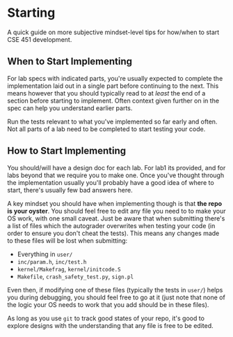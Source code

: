 # Starting

A quick guide on more subjective mindset-level tips for how/when to start CSE 451 development.

## When to Start Implementing

For lab specs with indicated parts, you're usually expected to complete the implementation laid out in a single part before continuing to the next. This means however that you should typically read to at *least* the end of a section before starting to implement. Often context given further on in the spec can help you understand earlier parts.

Run the tests relevant to what you've implemented so far early and often. Not all parts of a lab need to be completed to start testing your code.

## How to Start Implementing

You should/will have a design doc for each lab. For lab1 its provided, and for labs beyond that we require you to make one. Once you've thought through the implementation usually you'll probably have a good idea of where to start, there's usually few bad answers here.

A key mindset you should have when implementing though is that **the repo is your oyster**. You should feel free to edit any file you need to to make your OS work, with one small caveat. Just be aware that when submitting there's a list of files which the autograder overwrites when testing your code (in order to ensure you don't cheat the tests). This means any changes made to these files will be lost when submitting:
- Everything in `user/`
- `inc/param.h`, `inc/test.h`
- `kernel/Makefrag`, `kernel/initcode.S`
- `Makefile`, `crash_safety_test.py`, `sign.pl`

Even then, if modifying one of these files (typically the tests in `user/`) helps you during debugging, you should feel free to go at it (just note that none of the logic your OS needs to work that you add should be in these files).

As long as you use `git` to track good states of your repo, it's good to explore designs with the understanding that any file is free to be edited.